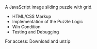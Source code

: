 A JavaScript image sliding puzzle with grid.

- HTML/CSS Markup
- Implementation of the Puzzle Logic
- Win Condition
- Testing and Debugging

For access: Download and unzip
